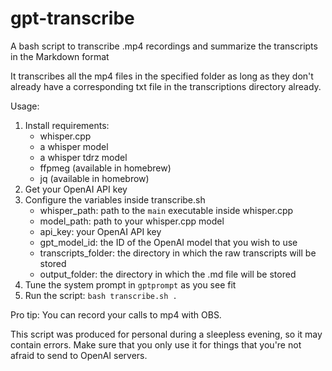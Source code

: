 # gpt-transcribe
A bash script to transcribe .mp4 recordings and summarize the transcripts in the Markdown format

It transcribes all the mp4 files in the specified folder as long as they don't already have a corresponding txt file in the transcriptions directory already.

Usage:
1. Install requirements:
   - whisper.cpp
   - a whisper model
   - a whisper tdrz model
   - ffpmeg (available in homebrew)
   - jq (available in homebrow)
2. Get your OpenAI API key
3. Configure the variables inside transcribe.sh
   - whisper_path: path to the `main` executable inside whisper.cpp
   - model_path: path to your whisper.cpp model
   - api_key: your OpenAI API key
   - gpt_model_id: the ID of the OpenAI model that you wish to use
   - transcripts_folder: the directory in which the raw transcripts will be stored
   - output_folder: the directory in which the .md file will be stored
4. Tune the system prompt in `gptprompt` as you see fit
5. Run the script: `bash transcribe.sh .`

Pro tip: You can record your calls to mp4 with OBS.

This script was produced for personal during a sleepless evening, so it may contain errors.
Make sure that you only use it for things that you're not afraid to send to OpenAI servers.
